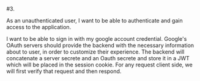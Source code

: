 
#3.

As an unauthenticated user, I want to be able to authenticate and gain access to the application. 

I want to be able to sign in with my google account credential. Google's OAuth servers should provide the backend with the necessary information about to user, in order to customize their experience. The backend will concatenate a server secrete and an Oauth secrete and store it in a JWT which will be placed in the session cookie. For any request client side, we will first verify that request and then respond. 